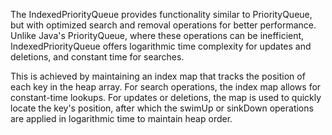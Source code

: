 The IndexedPriorityQueue provides functionality similar to PriorityQueue, but with optimized search and removal operations for better performance. Unlike Java's PriorityQueue, where these operations can be inefficient, IndexedPriorityQueue offers logarithmic time complexity for updates and deletions, and constant time for searches.

This is achieved by maintaining an index map that tracks the position of each key in the heap array. For search operations, the index map allows for constant-time lookups. For updates or deletions, the map is used to quickly locate the key's position, after which the swimUp or sinkDown operations are applied in logarithmic time to maintain heap order.
